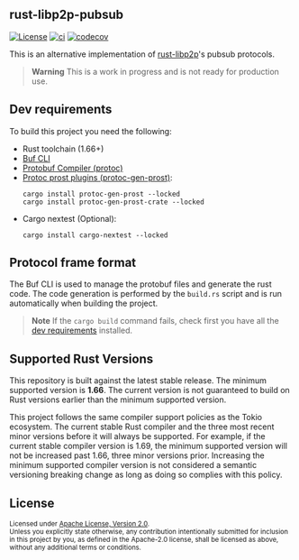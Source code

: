 rust-libp2p-pubsub
---------
[![License](https://img.shields.io/badge/License-Apache_2.0-blue.svg)](./LICENSE)
[![ci](https://github.com/LNSD/rust-libp2p-pubsub/actions/workflows/ci.yml/badge.svg)](https://github.com/LNSD/rust-libp2p-pubsub/actions/workflows/ci.yml)
[![codecov](https://codecov.io/gh/LNSD/rust-libp2p-pubsub/branch/main/graph/badge.svg?token=9UPTAJSD2U)](https://codecov.io/gh/LNSD/rust-libp2p-pubsub)

This is an alternative implementation of [rust-libp2p](https://github.com/libp2p/rust-libp2p)'s pubsub protocols.

> **Warning**
> This is a work in progress and is not ready for production use.

## Dev requirements

To build this project you need the following:

- Rust toolchain (1.66+)
- [Buf CLI](https://docs.buf.build/installation)
- [Protobuf Compiler (protoc)](https://grpc.io/docs/protoc-installation/)
- [Protoc prost plugins (protoc-gen-prost)](https://github.com/neoeinstein/protoc-gen-prost):
    ```
    cargo install protoc-gen-prost --locked
    cargo install protoc-gen-prost-crate --locked
    ```
- Cargo nextest (Optional):
    ```
    cargo install cargo-nextest --locked
    ```

## Protocol frame format

The Buf CLI is used to manage the protobuf files and generate the rust code. The code generation
is performed by the `build.rs` script and is run automatically when building the project.

> **Note**
> If the `cargo build` command fails, check first you have all the [dev requirements](#dev-requirements) installed.

## Supported Rust Versions

This repository is built against the latest stable release. The minimum supported
version is **1.66**. The current version is not guaranteed to build on Rust versions
earlier than the minimum supported version.

This project follows the same compiler support policies as the Tokio ecosystem.
The current stable Rust compiler and the three most recent minor versions before
it will always be supported. For example, if the current stable compiler version
is 1.69, the minimum supported version will not be increased past 1.66, three minor
versions prior. Increasing the minimum supported compiler version is not considered
a semantic versioning breaking change as long as doing so complies with this policy.

## License

<sup>
Licensed under <a href="LICENSE">Apache License, Version 2.0</a>.
</sup>

<br>

<sub>
Unless you explicitly state otherwise, any contribution intentionally submitted
for inclusion in this project by you, as defined in the Apache-2.0 license,
shall be licensed as above, without any additional terms or conditions.
</sub>
